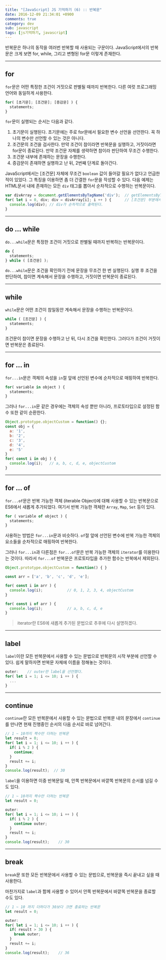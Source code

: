 ```yaml
---
title: "[JavaScript] JS 기억하기 (6) :: 반복문"
date: 2016-12-09 21:34:01 +0900
comments: true
category: dev
sub: javascript
tags: [js기억하기, javascript]
---
```


반복문은 하나의 동작을 여러번 반복할 때 사용되는 구문이다.
JavaScript에서의 반복문은 크게 보면 for, while, 그리고 변형된 for문 이렇게 존재한다.

---

## for
`for`문은 어떤 특정한 조건이 거짓으로 판별될 때까지 반복한다.
다른 여럿 프로그래밍 언어와 동일하게 사용한다.

```js
for( [초기문]; [조건문]; [증감문] ) {
  statements;
}
```

`for`문이 실행되는 순서는 다음과 같다.

1. 초기문이 실행된다. 초기문에는 주로 for문에서 필요한 변수 선언을 선언한다. 꼭 하나의 변수만 선언할 수 있는 것은 아니다.  
2. 조건문의 조건을 검사한다. 만약 조건이 참이라면 반복문을 실행하고, 거짓이라면 for문이 종료된다. 만약 조건문 자체를 생략하면 참이라 판단하여 무조건 수행한다.  
3. 조건문 내부에 존재하는 문장을 수행한다.  
4. 증감문이 존재하면 실행하고 난 뒤, 2번째 단계로 돌아간다.

JavaScript에서는 [조건문] 자체에 무조건 `boolean` 값이 들어갈 필요가 없다고 언급한 적이 있었다.
그 특징을 이용하면 좀 더 간결한 `for`문을 작성할 수 있다.
다음 예제는 HTML문서 내에 존재하는 모든 `div` 태그를 뽑아서 순차적으로 수행하는 반복문이다.

```js
var divArray = document.getElementsByTagName('div');  // getElementsByTagName 함수는 태그 이름으로 DOM을 찾는 함수다.
for( let i = 0, div; div = divArray[i]; i ++ ) {      // [조건문] 부분에서 div 변수에 값을 할당 후 조건으로 판단된다.
  console.log(div); // div가 순차적으로 출력된다.
}
```

---

## do ... while

`do...while`문은 특정한 조건이 거짓으로 판별될 때까지 반복하는 반복문이다.

```js
do {
  statements;
} while ( [조건문] );
```

`do...while`문은 조건을 확인하기 전에 문장을 무조건 한 번 실행된다.
실행 후 조건을 판단하여, 참이면 계속해서 문장을 수행하고,
거짓이면 반복문이 종료된다.

---

## while

`while`문은 어떤 조건이 참일동안 계속해서 문장을 수행하는 반복문이다.

```js
while ( [조건문] ) {
  statements;
}
```

조건문이 참이면 문장을 수행하고 난 뒤, 다시 조건을 확인한다.
그러다가 조건이 거짓이면 반복문은 종료된다.

---

## for ... in
`for...in`문은 객체의 속성을 `in`절 앞에 선언된 변수에 순차적으로 매핑하여 반복한다.

```js
for( variable in object ) {
  statements;
}
```

그러나 `for...in`문 같은 경우에는 객체의 속성 뿐만 아니라, 프로토타입으로 설정된 함수 또한 같이 순환한다.

```js
Object.prototype.objectCustom = function() {};
const obj = {
  a: '1',
  b: '2',
  c: '3',
  d: '4',
  e: '5'
}
for( const i in obj ) {
  console.log(i);   // a, b, c, d, e, objectCustom
}
```

---

## <span class="img-es6"></span> for ... of

`for...of`문은 반복 가능한 객체 (iterable Object)에 대해 사용할 수 있는 반복문으로
ES6에서 새롭게 추가되었다.
여기서 반복 가능한 객체란 `Array`, `Map`, `Set` 등이 있다.

```js
for ( variable of object ) {
  statements;
}
```

사용하는 방법은 `for...in`문과 비슷하다.
`of`절 앞에 선언된 변수에 반복 가능한 객체의 요소들을 순차적으로 매핑하여 반복한다.

그러나 `for...in`과 다른점은 `for...of`문은 반복 가능한 객체의 `iterator`를 이용한다는 것이다.
따라서 `for...of` 반복문은 프로토타입을 추가한 함수는 반복에서 제외된다.

```js
Object.prototype.objectCustom = function() { }

const arr = ['a', 'b', 'c', 'd', 'e'];

for( const i in arr ) {
  console.log(i);			// 0, 1, 2, 3, 4, objectCustom
}

for( const i of arr ) {
  console.log(i);			// a, b, c, d, e
}
```

> iterator란 ES6에 새롭게 추가된 문법으로 추후에 다시 설명하겠다.

---

## label

`label`이란 모든 반복문에서 사용할 수 있는 문법으로
반복문의 시작 부분에 선언할 수 있다.
쉽게 말하자면 반복문 자체에 이름을 정해놓는 것이다.

```js
outer:    // outer란 label을 선언했다.
for( let i = 1; i <= 10; i ++ ) {
  ...
}
```

---

## continue

`continue`란 모든 반복문에서 사용할 수 있는 문법으로
반복문 내의 문장에서 `continue`를 만나면 현재 진행중인 순서의 다음 순서로 바로 넘어간다.

```js
// 1 ~ 10까지 짝수만 더하는 반복문
let result = 0;
for( let i = 1; i <= 10; i ++ ) {
  if( i % 2 ) {
    continue;
  }
  result += i;
}
console.log(result);  // 30
```

`label`을 이용하면 이중 반복문일 때, 안쪽 반복문에서 바깥쪽 반복문의 순서를 넘길 수 도 있다.

```js
// 1 ~ 10까지 짝수만 더하는 반복문
let result = 0;

outer:
for( let i = 1; i <= 10; i ++ ) {
  if( i % 2 ) {
    continue outer;
  }
  result += i;
}
console.log(result);	// 30
```

---

## break

`break`문 또한 모든 반복문에서 사용할 수 있는 문법으로,
반복문을 즉시 끝내고 싶을 때 사용한다.  

마찬가지로 `label`과 함께 사용할 수 있어서
안쪽 반복문에서 바깥쪽 반복문을 종료할 수도 있다.

```js
// 1 ~ 10 까지 더하다가 30보다 크면 종료하는 반복문
let result = 0;

outer:
for( let i = 1; i <= 10; i ++ ) {
  if( result > 30 ) {
    break outer;
  }
  result += i;
}
console.log(result);	// 36
```
